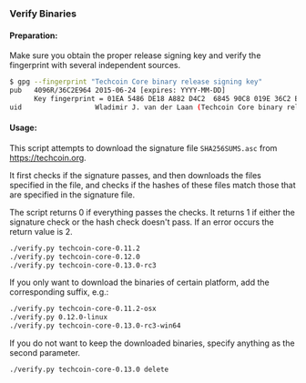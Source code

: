 ### Verify Binaries

#### Preparation:

Make sure you obtain the proper release signing key and verify the fingerprint with several independent sources.

```sh
$ gpg --fingerprint "Techcoin Core binary release signing key"
pub   4096R/36C2E964 2015-06-24 [expires: YYYY-MM-DD]
      Key fingerprint = 01EA 5486 DE18 A882 D4C2  6845 90C8 019E 36C2 E964
uid                  Wladimir J. van der Laan (Techcoin Core binary release signing key) <laanwj@gmail.com>
```

#### Usage:

This script attempts to download the signature file `SHA256SUMS.asc` from https://techcoin.org.

It first checks if the signature passes, and then downloads the files specified in the file, and checks if the hashes of these files match those that are specified in the signature file.

The script returns 0 if everything passes the checks. It returns 1 if either the signature check or the hash check doesn't pass. If an error occurs the return value is 2.


```sh
./verify.py techcoin-core-0.11.2
./verify.py techcoin-core-0.12.0
./verify.py techcoin-core-0.13.0-rc3
```

If you only want to download the binaries of certain platform, add the corresponding suffix, e.g.:

```sh
./verify.py techcoin-core-0.11.2-osx
./verify.py 0.12.0-linux
./verify.py techcoin-core-0.13.0-rc3-win64
```

If you do not want to keep the downloaded binaries, specify anything as the second parameter.

```sh
./verify.py techcoin-core-0.13.0 delete
```
